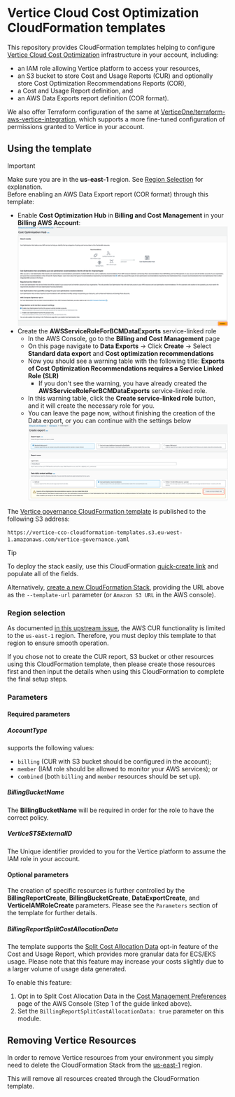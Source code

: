 # Vertice Cloud Cost Optimization CloudFormation templates

This repository provides CloudFormation templates helping to configure
[Vertice Cloud Cost Optimization](https://www.vertice.one/product/cloud-cost-optimization)
infrastructure in your account, including:

- an IAM role allowing Vertice platform to access your resources,
- an S3 bucket to store Cost and Usage Reports (CUR) and optionally store Cost Optimization Recommendations Reports (COR),
- a Cost and Usage Report definition, and
- an AWS Data Exports report definition (COR format).

We also offer Terraform configuration of the same at
[VerticeOne/terraform-aws-vertice-integration](https://github.com/VerticeOne/terraform-aws-vertice-integration),
which supports a more fine-tuned configuration of permissions
granted to Vertice in your account.

## Using the template

> [!IMPORTANT]  
> Make sure you are in the **us-east-1** region.
> See [Region Selection](#region-selection) for explanation.</br>
> Before enabling an AWS Data Export report (COR format) through this template:
>
> - Enable **Cost Optimization Hub** in **Billing and Cost Management** in your **Billing AWS Account**:
>   ![cost_optimization_hub.png](readme_resources/cost_optimization_hub.png)
> - Create the **AWSServiceRoleForBCMDataExports** service-linked role
>   - In the AWS Console, go to the **Billing and Cost Management** page
>   - On this page navigate to **Data Exports** -> Click **Create** -> Select **Standard data export** and **Cost optimization recommendations**
>   - Now you should see a warning table with the following title: **Exports of Cost Optimization Recommendations requires a Service Linked Role (SLR)**
>     - If you don't see the warning, you have already created the **AWSServiceRoleForBCMDataExports** service-linked role.
>   - In this warning table, click the **Create service-linked role** button, and it will create the necessary role for you.
>   - You can leave the page now, without finishing the creation of the Data export, or you can continue with the settings below
>     ![cor_service_linked_role_creation.png](readme_resources/cor_service_linked_role_creation.png)

The [Vertice governance CloudFormation template](templates/governance.yaml) is published
to the following S3 address:

```text
https://vertice-cco-cloudformation-templates.s3.eu-west-1.amazonaws.com/vertice-governance.yaml
```

> [!TIP]
> To deploy the stack easily, use this CloudFormation [quick-create link](https://us-east-1.console.aws.amazon.com/cloudformation/home?region=us-east-1#/stacks/quickcreate?templateURL=https://vertice-cco-cloudformation-templates.s3.eu-west-1.amazonaws.com/vertice-governance.yaml) and populate all of the fields.

Alternatively, [create a new CloudFormation Stack](https://docs.aws.amazon.com/AWSCloudFormation/latest/UserGuide/using-cfn-cli-creating-stack.html),
providing the URL above as the `--template-url` parameter (or `Amazon S3 URL`
in the AWS console).

### Region selection

As documented [in this upstream issue](https://github.com/aws-cloudformation/cloudformation-coverage-roadmap/issues/1825),
the AWS CUR functionality is limited to the `us-east-1` region. Therefore, you must deploy this template to that region to ensure smooth operation.

If you chose not to create the CUR report, S3 bucket or other resources using this CloudFormation template, then please create those resources first and then input the details when using this CloudFormation to complete the final setup steps.

### Parameters

#### Required parameters

##### AccountType

supports the following values:

- `billing` (CUR with S3 bucket should be configured in the account);
- `member` (IAM role should be allowed to monitor your AWS services); or
- `combined` (both `billing` and `member` resources should be set up).

##### BillingBucketName

The **BillingBucketName** will be required in order for the role to have the correct policy.

##### VerticeSTSExternalID

The Unique identifier provided to you for the Vertice platform to assume the IAM role in your account.

#### Optional parameters

The creation of specific resources is further controlled by the
**BillingReportCreate**, **BillingBucketCreate**, **DataExportCreate**, and **VerticeIAMRoleCreate**
parameters.
Please see the `Parameters` section of the template for further details.

##### BillingReportSplitCostAllocationData

The template supports the [Split Cost Allocation Data](https://aws.amazon.com/blogs/aws-cloud-financial-management/improve-cost-visibility-of-amazon-eks-with-aws-split-cost-allocation-data/) opt-in feature of the Cost and Usage Report, which provides more granular data for ECS/EKS usage. Please note that this feature may increase your costs slightly due to a larger volume of usage data generated.

To enable this feature:

1. Opt in to Split Cost Allocation Data in the [Cost Management Preferences](https://us-east-1.console.aws.amazon.com/costmanagement/home?region=eu-west-1#/settings) page of the AWS Console (Step 1 of the guide linked above).
2. Set the `BillingReportSplitCostAllocationData: true` parameter on this module.

## Removing Vertice Resources

In order to remove Vertice resources from your environment you simply need to delete the CloudFormation Stack from the [us-east-1](https://us-east-1.console.aws.amazon.com/cloudformation/home?region=us-east-1#/stacks?filteringText=&filteringStatus=active&viewNested=true) region.

This will remove all resources created through the CloudFormation template.
